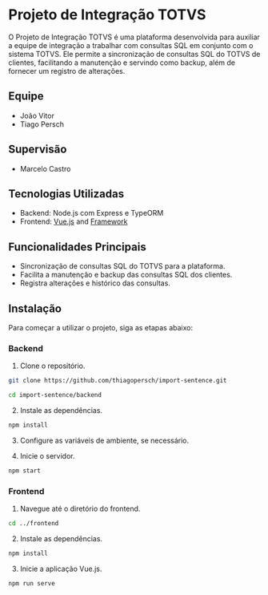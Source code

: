 # Projeto de Integração TOTVS

O Projeto de Integração TOTVS é uma plataforma desenvolvida para auxiliar a equipe de integração a trabalhar com consultas SQL em conjunto com o sistema TOTVS. Ele permite a sincronização de consultas SQL do TOTVS de clientes, facilitando a manutenção e servindo como backup, além de fornecer um registro de alterações.

## Equipe

- João Vitor
- Tiago Persch

## Supervisão

- Marcelo Castro

## Tecnologias Utilizadas

- Backend: Node.js com Express e TypeORM
- Frontend: [Vue.js](https://vuetifyjs.com/en/introduction/why-vuetify/) and [Framework](https://nuxt.com/docs/guide/directory-structure/nuxt.config)

## Funcionalidades Principais

- Sincronização de consultas SQL do TOTVS para a plataforma.
- Facilita a manutenção e backup das consultas SQL dos clientes.
- Registra alterações e histórico das consultas.

## Instalação

Para começar a utilizar o projeto, siga as etapas abaixo:

### Backend

1. Clone o repositório.

```bash
git clone https://github.com/thiagopersch/import-sentence.git
```

```bash
cd import-sentence/backend
```

2. Instale as dependências.

```bash
npm install
```

3. Configure as variáveis de ambiente, se necessário.

4. Inicie o servidor.

```bash
npm start
```

### Frontend

1. Navegue até o diretório do frontend.

```bash
cd ../frontend
```

2. Instale as dependências.

```bash
npm install
```

3. Inicie a aplicação Vue.js.

```bash
npm run serve
```

